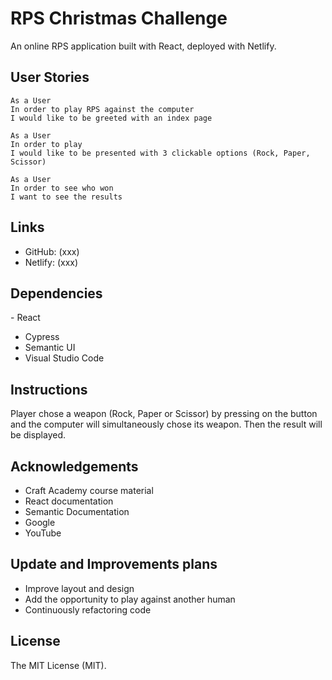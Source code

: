 # RPS Christmas Challenge
​An online RPS application built with React, deployed with Netlify. 


## User Stories
```
As a User
In order to play RPS against the computer
I would like to be greeted with an index page
```
```
As a User 
In order to play
I would like to be presented with 3 clickable options (Rock, Paper, Scissor)
```
```
As a User 
In order to see who won
I want to see the results
```

## Links
- GitHub: (xxx)
- Netlify: (xxx)
​

## Dependencies
​- React
- Cypress
- Semantic UI
- Visual Studio Code


## Instructions
Player chose a weapon (Rock, Paper or Scissor) by pressing on the button and the computer will simultaneously chose its weapon. Then the result will be displayed.
​
​
## Acknowledgements
- Craft Academy course material
- React documentation
- Semantic Documentation
- Google
- YouTube
​

## Update and Improvements plans
 - Improve layout and design
 - Add the opportunity to play against another human
 - Continuously refactoring code
​

## License
The MIT License (MIT).